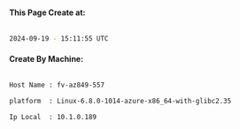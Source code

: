 
   
#### This Page Create at:

```bash

2024-09-19 - 15:11:55 UTC

```

#### Create By Machine:

```bash

Host Name : fv-az849-557

platform  : Linux-6.8.0-1014-azure-x86_64-with-glibc2.35

Ip Local  : 10.1.0.189

```

